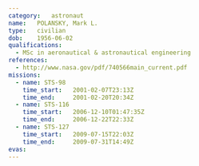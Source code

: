 ```yaml
---
category:	astronaut
name:	POLANSKY, Mark L.
type:	civilian
dob:	1956-06-02
qualifications:
  - MSc in aeronautical & astronautical engineering
references:
  - http://www.nasa.gov/pdf/740566main_current.pdf
missions:
  - name: STS-98
    time_start:   2001-02-07T23:13Z
    time_end:     2001-02-20T20:34Z
  - name: STS-116
    time_start:   2006-12-10T01:47:35Z
    time_end:     2006-12-22T22:33Z
  - name: STS-127
    time_start:   2009-07-15T22:03Z
    time_end:     2009-07-31T14:49Z
evas:
---
```

